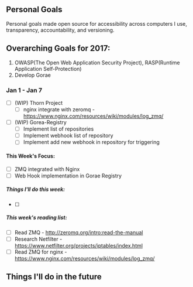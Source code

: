 ## Personal Goals
Personal goals made open source for accessibility across computers I use, transparency, accountability, and versioning.

## Overarching Goals for 2017:
1. OWASP(The Open Web Application Security Project), RASP(Runtime Application Self-Protection)
2. Develop Gorae

### Jan 1 - Jan 7
- [ ] (WIP) Thorn Project
  - [ ] nginx integrate with zeromq - https://www.nginx.com/resources/wiki/modules/log_zmq/
- [ ] (WIP) Gorea-Registry
  - [ ] Implement list of repositories
  - [ ] Implement webhook list of repository
  - [ ] Implement add new webhook in repository for triggering

#### This Week's Focus:
- [ ] ZMQ integrated with Nginx
- [ ] Web Hook implementation in Gorae Registry

##### Things I'll do this week:
- [ ] 

##### This week's reading list:
- [ ] Read ZMQ - http://zeromq.org/intro:read-the-manual
- [ ] Research Netfilter - https://www.netfilter.org/projects/iptables/index.html
- [ ] Read ZMQ for nginx - https://www.nginx.com/resources/wiki/modules/log_zmq/

## Things I'll do in the future
